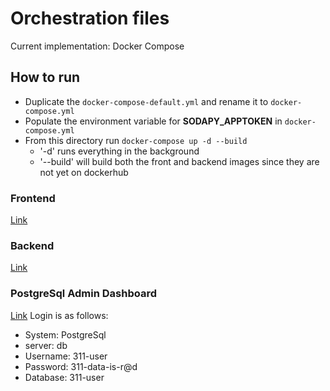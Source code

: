 # Orchestration files
Current implementation: Docker Compose

## How to run
  * Duplicate the ```docker-compose-default.yml``` and rename it to ```docker-compose.yml```
  * Populate the environment variable for **SODAPY_APPTOKEN** in ```docker-compose.yml```
  * From this directory run ```docker-compose up -d --build```
    * '-d' runs everything in the background
    * '--build' will build both the front and backend images since they are not yet on dockerhub

### Frontend
[Link](http://localhost:3000)

### Backend
[Link](http://localhost:5000)

### PostgreSql Admin Dashboard
[Link](http://localhost:8080)
Login is as follows:
  * System: PostgreSql
  * server: db
  * Username: 311-user
  * Password: 311-data-is-r@d
  * Database: 311-user
